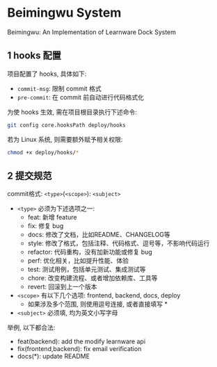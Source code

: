 # Beimingwu System
Beimingwu: An Implementation of Learnware Dock System

## 1 hooks 配置

项目配置了 hooks, 具体如下: 
- `commit-msg`: 限制 commit 格式
- `pre-commit`: 在 commit 前自动进行代码格式化

为使 hooks 生效, 需在项目根目录执行下述命令:

```bash
git config core.hooksPath deploy/hooks
```

若为 Linux 系统, 则需要额外赋予相关权限:
```bash
chmod +x deploy/hooks/*
```

## 2 提交规范

commit格式: `<type>`(`<scope>`): `<subject>`
- `<type>` 必须为下述选项之一:
    - feat: 新增 feature
    - fix: 修复 bug
    - docs: 修改了文档，比如README、CHANGELOG等
    - style: 修改了格式，包括注释、代码格式、逗号等，不影响代码运行
    - refactor: 代码重构，没有加新功能或修复 bug
    - perf: 优化相关，比如提升性能、体验
    - test: 测试用例，包括单元测试、集成测试等
    - chore: 改变构建流程、或者增加依赖库、工具等
    - revert: 回滚到上一个版本
- `<scope>` 有以下几个选项: frontend, backend, docs, deploy
    - 如果涉及多个范围, 则使用逗号连接, 或者直接填写 *
- `<subject>` 必须填, 均为英文小写字母

举例, 以下都合法:
- feat(backend): add the modify learnware api
- fix(frontend,backend): fix email verification
- docs(*): update README
